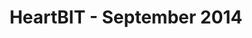 ---
layout: default
img: project2.png
category: Services
title: HeartBIT - September 2014
description: |
  <p class="lead">A dating app which focused on connecting those in the tech industry.</p>
  <p class="lead">
  My role was to create a messaging system for the application. 
  </p>
  <p class="lead">
  Features Delivered
  <br>
  Inbox <br>
  Sent Box <br>
  New Messages <br>
  Restricted Replying <br>
  Restricted New Messaging 
  </p>
  <p class="lead">
  Technology<br>
  Ruby On Rails 
  </p>

---
